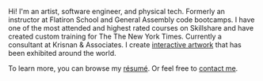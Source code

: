<p align="left">Hi! I'm an artist, software engineer, and physical tech. Formerly an instructor at Flatiron School and General Assembly code bootcamps. I have one of the most attended and highest rated courses on Skillshare and have created custom training for The The New York Times. Currently a consultant at Krisnan & Associates. I create <a href='https://jonathangrover.com/' target='_blank'>interactive artwork</a> that has been exhibited around the world.</p>
<p align="left">To learn more, you can browse my <a href='https://hire.jonathangrover.com/#resume'>résumé</a>. Or feel free to <a href='https://hire.jonathangrover.com/#contact'>contact me</a>.</p>
